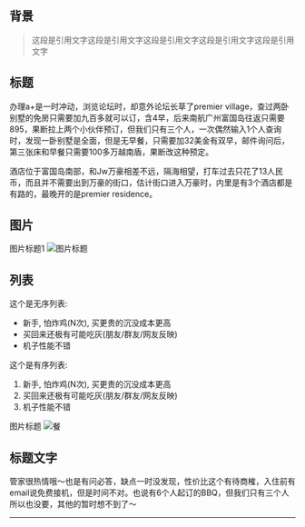 ## 背景
> 这段是引用文字这段是引用文字这段是引用文字这段是引用文字这段是引用文字

## 标题
办理a+是一时冲动，浏览论坛时，却意外论坛长草了premier village，查过两卧别墅的免房只需要加九百多就可以订，含4早，后来南航广州富国岛往返只需要895，果断拉上两个小伙伴预订，但我们只有三个人，一次偶然输入1个人查询时，发现一卧别墅是全面，但是无早餐，只需要加32美金有双早，邮件询问后，第三张床和早餐只需要100多万越南盾，果断改这种预定。

酒店位于富国岛南部，和Jw万豪相差不远，隔海相望，打车过去只花了13人民币，而且并不需要出到万豪的街口，估计街口进入万豪时，内里是有3个酒店都是有路的，最晚开的是premier residence。

## 图片

图片标题1
![图片标题](http://ptf.flyert.com/forum/2019/03/08/120319YUUNTCFYHYXWTFAM.png!m)

## 列表
这个是无序列表:
- 新手, 怕炸鸡(N次), 买更贵的沉没成本更高
- 买回来还极有可能吃灰(朋友/群友/网友反映)
- 机子性能不错

这个是有序列表:
1. 新手, 怕炸鸡(N次), 买更贵的沉没成本更高
2. 买回来还极有可能吃灰(朋友/群友/网友反映)
3. 机子性能不错

图片标题
![餐](http://ptf.flyert.com/forum/2019/03/08/120322YEJHJXWKOAECRZMI.png!m)


## 标题文字

管家很热情哦～也是有问必答，缺点一时没发现，性价比这个有待商榷，入住前有email说免费接机，但是时间不对。也说有6个人起订的BBQ，但我们只有三个人所以也没要，其他的暂时想不到了～

---